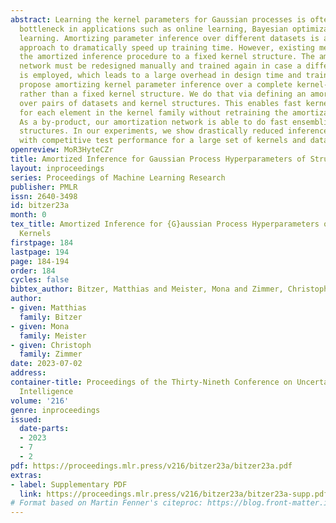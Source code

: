 ```yaml
---
abstract: Learning the kernel parameters for Gaussian processes is often the computational
  bottleneck in applications such as online learning, Bayesian optimization, or active
  learning. Amortizing parameter inference over different datasets is a promising
  approach to dramatically speed up training time. However, existing methods restrict
  the amortized inference procedure to a fixed kernel structure. The amortization
  network must be redesigned manually and trained again in case a different kernel
  is employed, which leads to a large overhead in design time and training time. We
  propose amortizing kernel parameter inference over a complete kernel-structure-family
  rather than a fixed kernel structure. We do that via defining an amortization network
  over pairs of datasets and kernel structures. This enables fast kernel inference
  for each element in the kernel family without retraining the amortization network.
  As a by-product, our amortization network is able to do fast ensembling over kernel
  structures. In our experiments, we show drastically reduced inference time combined
  with competitive test performance for a large set of kernels and datasets.
openreview: MoR3HyteCZr
title: Amortized Inference for Gaussian Process Hyperparameters of Structured Kernels
layout: inproceedings
series: Proceedings of Machine Learning Research
publisher: PMLR
issn: 2640-3498
id: bitzer23a
month: 0
tex_title: Amortized Inference for {G}aussian Process Hyperparameters of Structured
  Kernels
firstpage: 184
lastpage: 194
page: 184-194
order: 184
cycles: false
bibtex_author: Bitzer, Matthias and Meister, Mona and Zimmer, Christoph
author:
- given: Matthias
  family: Bitzer
- given: Mona
  family: Meister
- given: Christoph
  family: Zimmer
date: 2023-07-02
address:
container-title: Proceedings of the Thirty-Nineth Conference on Uncertainty in Artificial
  Intelligence
volume: '216'
genre: inproceedings
issued:
  date-parts:
  - 2023
  - 7
  - 2
pdf: https://proceedings.mlr.press/v216/bitzer23a/bitzer23a.pdf
extras:
- label: Supplementary PDF
  link: https://proceedings.mlr.press/v216/bitzer23a/bitzer23a-supp.pdf
# Format based on Martin Fenner's citeproc: https://blog.front-matter.io/posts/citeproc-yaml-for-bibliographies/
---
```

